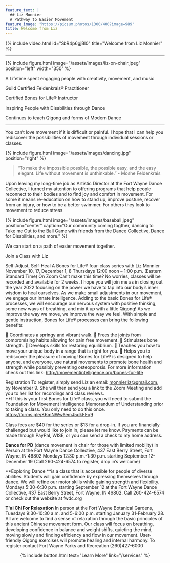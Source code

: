 ```yaml
---
feature_text: |
  ## Liz Monnier
  A Pathway to Easier Movement
feature_image: "https://picsum.photos/1300/400?image=989"
title: Welcome from Liz
---
```


{% include video.html id="SbR4p6gjBl0" title="Welcome from Liz Monnier" %}

<hr/>

{% include figure.html image="/assets/images/liz-on-chair.jpeg" position="left" width="350" %}

A Lifetime spent engaging people with creativity, movement, and music

Guild Certified Feldenkrais® Practitioner

Certified Bones for Life® Instructor

Inspiring People with Disabilities through Dance

Continues to teach Qigong and forms of Modern Dance

<hr/>


You can’t love movement if it is difficult or painful. I hope that I can help you
rediscover the possibilities of movement through individual sessions or classes.

{% include figure.html image="/assets/images/dancing.jpg" position="right" %}

> “To make the impossible possible, the possible easy, and the easy elegant. Life
without movement is unthinkable.” - Moshe Feldenkrais

Upon leaving my long-time job as Artistic Director at the Fort Wayne Dance
Collective, I turned my attention to offering programs that help people reconnect to
their bodies and to find joy and comfort in movement. For some it means re-education on how to stand up, improve posture, recover from an injury, or how to
be a better swimmer. For others they look to movement to reduce stress.

{% include figure.html image="/assets/images/baseball.jpeg" position="center" caption="Our community coming togther, dancing to Take me Out to the Ball Game with friends from the Dance Collective, Dance for Disabilities, and more." %}

We can start on a path of easier movement together.

Join a Class with Liz 

Self-Adjust, Self-Heal
A Bones for Life® four-class series with Liz Monnier
November 10, 17, December 1, 8
Thursdays 12:00 noon – 1:00 p.m. (Eastern Standard Time) On Zoom
Can’t make this time? No worries, classes will be recorded and available for 2 weeks.
I hope you will join me as in closing out the year 2022 focusing on the power we have to tap into our body’s inner wisdom to heal ourselves. As we make small adjustments in our movement, we engage our innate intelligence. Adding to the basic Bones for Life® processes, we will encourage our nervous system with positive thinking, some new ways of breathing,  and mix it up with a little Qigong! As we improve the way we move, we improve the way we feel. 
With simple and gentle instruction, Bones for Life® processes can bring the following benefits: 

	Coordinates a springy and vibrant walk.
	Frees the joints from compromising habits allowing for pain free movement.
	Stimulates bone strength. 
	Develops skills for restoring equilibrium. 
	Teaches you how to move your unique body in a range that is right for you. 
	Helps you to rediscover the pleasure of moving! 
Bones for Life® is designed to help anyone, and everyone, use natural movements to promote bone health and strength while possibly preventing osteoporosis. For more information check out this link: http://movementintelligence.org/bones-for-life

Registration
To register, simply send Liz an email: monnierliz@gmail.com, by November 9. She will then send you a link to the Zoom Meeting and add you to her list for recordings and class reviews.  
**If this is your first Bones for Life® class, you will need to submit the Foundation for Movement Intelligence Memorandum of Understanding prior to taking a class. You only need to do this once. 
https://forms.gle/K6mNWwSemJ5dkFEq9

Class fees are $40 for the series or $13 for a drop-in. If you are financially challenged but would like to join in, please let me know. 
Payments can be made through PayPal, WISE, or you can send a check to my home address.

**Dance for PD** (dance movement in chair for those with limited mobility) 
In Person at the Fort Wayne Dance Collective, 437 East Berry Street, Fort Wayne, IN 46802
Mondays 12:30 p.m.-1:30 p.m.  starting September 12-December 19 (Call 260-424-6574 to register, drop in’s welcome)

**Exploring Dance **is a class that is accessible for people of diverse abilities. Students will gain confidence by expressing themselves through dance. We will refine our motor skills while gaining strength and flexibility. Mondays 5:30-6:30 p.m. starting September 12 at the Fort Wayne Dance Collective, 437 East Berry Street, Fort Wayne, IN 46802. Call 260-424-6574 or check out the website at fwdc.org

**T'ai Chi For Relaxation** 
In person at the Fort Wayne Botanical Gardens, Tuesdays 9:30-10:30 a.m. and 5-6:00 p.m. starting January 31-February 28. 
All are welcome to find a sense of relaxation through the basic principles of this ancient Chinese movement form.  Our class will focus on breathing, developing confidence in balance and weight shifts, quieting the mind, moving slowly and finding efficiency and flow in our movement. User-friendly Qigong exercises will promote healing and internal harmony. To register contact Fort Wayne Parks and Recreation (260)427-6000

<p style="text-align: center;">{% include button.html text="Learn More" link="/services" %}</p>
